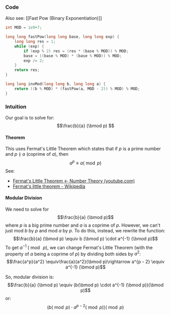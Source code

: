 ### Code
Also see: [[Fast Pow (Binary Exponentiation)]]

```cpp
int MOD = 1e9+7;

long long fastPow(long long base, long long exp) {
	long long res = 1;
	while (exp) {
		if (exp % 2) res = (res * (base % MOD)) % MOD;
		base = ((base % MOD) * (base % MOD)) % MOD;
		exp /= 2;
	}
	return res;
}

long long invMod(long long b, long long a) {
    return ((b % MOD) * (fastPow(a, MOD - 2)) % MOD) % MOD;
}
```
### Intuition
Our goal is to solve for:
$$\frac{b}{a} (\bmod p) $$
#### Theorem
This uses Fermat's Little Theorem which states that if $p$ is a prime number and $p \nmid a$ (coprime of $a$), then
$$a^p \equiv a(\bmod p)$$
See: 
* [Fermat's Little Theorem ← Number Theory (youtube.com)](https://www.youtube.com/watch?v=w0ZQvZLx2KA)
* [Fermat's little theorem - Wikipedia](https://en.wikipedia.org/wiki/Fermat%27s_little_theorem)

#### Modular Division
We need to solve for 
$$\frac{b}{a} (\bmod p)$$
where $p$ is a big prime number and $a$ is a coprime of $p$. However, we can't just mod $b$ by $p$ and mod $a$ by $p$. To do this, instead, we rewrite the function:
$$\frac{b}{a} (\bmod p) \equiv b (\bmod p) \cdot a^{-1} (\bmod p)$$
To get $a^{-1} \; (\bmod\; p)$, we can change Fermat's Little Theorem (with the property of $a$ being a coprime of $p$) by dividing both sides by $a^2$:
$$\frac{a^p}{a^2} \equiv\frac{a}{a^2}(\bmod p)\rightarrow a^{p - 2}  \equiv a^{-1} (\bmod p)$$

So, modular division is:
$$\frac{b}{a} (\bmod p) \equiv (b(\bmod p) \cdot a^{-1} (\bmod p))(\bmod p)$$
or:
$$(b (\bmod p) \cdot a^{p-2} (\bmod p)) (\bmod p)$$